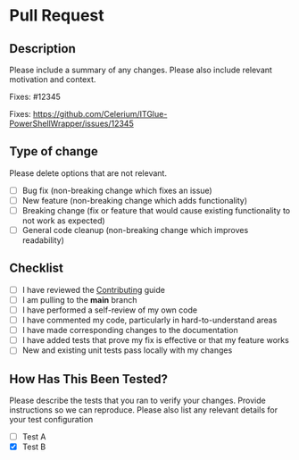 # Pull Request

## Description

Please include a summary of any changes. Please also include relevant motivation and context.

Fixes: #12345

Fixes: <https://github.com/Celerium/ITGlue-PowerShellWrapper/issues/12345>

## Type of change

Please delete options that are not relevant.

- [ ] Bug fix (non-breaking change which fixes an issue)
- [ ] New feature (non-breaking change which adds functionality)
- [ ] Breaking change (fix or feature that would cause existing functionality to not work as expected)
- [ ] General code cleanup (non-breaking change which improves readability)

## Checklist

- [ ] I have reviewed the [Contributing](https://github.com/Celerium/ITGlue-PowerShellWrapper/blob/master/.github/CONTRIBUTING.md) guide
- [ ] I am pulling to the **main** branch
- [ ] I have performed a self-review of my own code
- [ ] I have commented my code, particularly in hard-to-understand areas
- [ ] I have made corresponding changes to the documentation
- [ ] I have added tests that prove my fix is effective or that my feature works
- [ ] New and existing unit tests pass locally with my changes

## How Has This Been Tested?

Please describe the tests that you ran to verify your changes. Provide instructions so we can reproduce. Please also list any relevant details for your test configuration

- [ ] Test A
- [x] Test B
